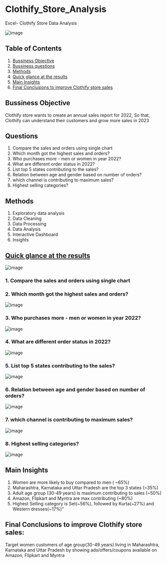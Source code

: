 # Clothify_Store_Analysis
Excel- Clothify Store Data Analysis

![image](https://user-images.githubusercontent.com/98311517/226190344-f7c38b7d-3722-48f1-b9d0-0c5f347c8310.png)

## **Table of Contents** 
1. [Bussiness Objective](https://github.com/sprshsneh/Clothify_Store_Analysis/edit/master/README.md#bussiness-objective)
2. [Bussiness questions](https://github.com/sprshsneh/Clothify_Store_Analysis/edit/master/README.md#questions)
3. [Methods](https://github.com/sprshsneh/Clothify_Store_Analysis/edit/master/README.md#methods)
4. [Quick glance at the results](https://github.com/sprshsneh/Clothify_Store_Analysis/edit/master/README.md#Quick-glance-at-the-results)
5. [Main Insights](https://github.com/sprshsneh/Clothify_Store_Analysis/edit/master/README.md#Main-Insights)
6. [Final Conclusions to improve Clothify store sales](https://github.com/sprshsneh/Clothify_Store_Analysis/edit/master/README.md#Final-Conclusions-to-improve-Clothify-store-sales)

## **Bussiness Objective**
Clothify store wants to create an annual sales report for 2022, So that, Clothify can understand their customers and grow more sales in 2023

## **Questions**
1. Compare the sales and orders using single chart
2. Which month got the highest sales and orders?
3. Who purchases more - men or women in year 2022?
4. What are different order status in 2022?
5. List top 5 states contributing to the sales?
6. Relation between age and gender based on number of orders?
7. which channel is contributing to maximum sales?
8. Highest selling categories?

## **Methods**
1. Exploratory data analysis
2. Data Cleaning
3. Data Processing
4. Data Analysis
5. Interactive Dashboard
6. Insights

## [Quick glance at the results](https://github.com/sprshsneh/Clothify_Store_Analysis/raw/master/Clothify%20Store%20Data%20Analysis.xlsx)
![image](https://user-images.githubusercontent.com/98311517/226191009-fbc73671-fce5-4dff-ba4f-1691e8b21141.png)
 
 ### 1. Compare the sales and orders using single chart
 ### 2. Which month got the highest sales and orders?
![image](https://user-images.githubusercontent.com/98311517/226191095-71bf6a7d-1125-4bc9-a8c6-d83428212ea1.png)

### 3. Who purchases more - men or women in year 2022?
![image](https://user-images.githubusercontent.com/98311517/226191106-d64a8a99-afb6-4a17-a485-295b366c8fe7.png)

### 4. What are different order status in 2022?
![image](https://user-images.githubusercontent.com/98311517/226191112-109dded0-fff3-4d85-a25a-0072d8a2dd09.png)

### 5. List top 5 states contributing to the sales?
![image](https://user-images.githubusercontent.com/98311517/226191158-0bc65908-f729-421e-81cb-81896787b4a0.png)

### 6. Relation between age and gender based on number of orders?
![image](https://user-images.githubusercontent.com/98311517/226191163-36b48a8d-3655-451f-8943-96443bb1fb42.png)

### 7. which channel is contributing to maximum sales?
![image](https://user-images.githubusercontent.com/98311517/226191189-244cb062-da30-44c2-9dc7-37626c948648.png)

### 8. Highest selling categories?
![image](https://user-images.githubusercontent.com/98311517/226191200-7f75940f-e105-4214-a22b-14b3b46d19d7.png)



## **Main Insights**
1. Women are more likely to buy compared to men ( ~65%)
2. Maharashtra, Karnataka and Uttar Pradesh are the top 3 states (~35%)
3. Adult age group (30-49 years) is maximum contributing to sales (~50%)
4. Amazon, Flipkart and Myntra are max contributing (~80%)
5. Highest Selling category is Set(~56%), followed by Kurta(~27%) and Western dresses(~17%)"


## **Final Conclusions to improve Clothify store sales:**
Target women customers of age group(30-49 years) living in Maharashtra, Karnataka and Uttar Pradesh by showing ads/offers/coupons available on Amazon, Flipkart and Myntra



